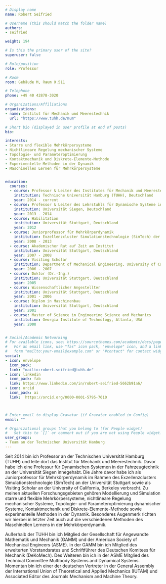 ```yaml
---
# Display name
name: Robert Seifried

# Username (this should match the folder name)
authors:
- seifried

weight: 194

# Is this the primary user of the site?
superuser: false

# Role/position
role: Professor

# Room
room: Gebäude M, Raum 0.511

# Telephone
phone: +49 40 42878-3020

# Organizations/Affiliations
organizations:
- name: Institut für Mechanik und Meerestechnik
  url: "https://www.tuhh.de/mum"

# Short bio (displayed in user profile at end of posts)
bio: 

interests:
- Starre und flexible Mehrkörpersysteme
- Nichtlineare Regelung mechanischer Systeme
- Topologie- und Parameteroptimierung
- Kontaktmechanik und Diskrete-Elemente-Methode
- Experimentelle Methoden in der Dynamik
- Maschinelles Lernen für Mehrkörpersysteme


education:
  courses:
  - course: Professor & Leiter des Institutes für Mechanik und Meerestechnik
    institution: Technische Universität Hamburg (TUHH), Deutschland
    year: 2014 - current
  - course: Professor & Leiter des Lehrstuhls für Dynamische Systeme in der Fahrzeugtechnik
    institution: Universität Siegen, Deutschland
    year: 2013 - 2014
  - course: Habilitation
    institution: Universität Stuttgart, Deutschland
    year: 2012
  - course: Juniorprofessor für Mehrkörperdynamik 
    institution: Exzellenzcluster Simulationstechnologie (SimTech) der Universität Stuttgart, Deutschland 
    year: 2008 - 2013
  - course: Akademischer Rat auf Zeit am Institut 
    institution: Universität Stuttgart, Deutschland
    year: 2007 - 2008
  - course: Visiting Scholar
    institution: Department of Mechanical Engineering, University of California, Berkeley, USA
    year: 2006 - 2007
  - course: Doktor (Dr.-Ing.)
    institution: Universität Stuttgart, Deutschland
    year: 2005
  - course: Wissenschaftlicher Angestellter
    institution: Universität Stuttgart, Deutschland
    year: 2001 - 2006
  - course: Diplom in Maschinenbau
    institution: Universität Stuttgart, Deutschland
    year: 2001
  - course: Master of Science in Engineering Science and Mechanics 
    institution: Georgia Institute of Technology, Atlanta, USA
    year: 2000


# Social/Academic Networking
# For available icons, see: https://sourcethemes.com/academic/docs/page-builder/#icons
#   For an email link, use "fas" icon pack, "envelope" icon, and a link in the
#   form "mailto:your-email@example.com" or "#contact" for contact widget.
social:
- icon: envelope
  icon_pack: 
  link: "mailto:robert.seifried@tuhh.de"
- icon: linkedin
  icon_pack: fab
  link: https://www.linkedin.com/in/robert-seifried-5662b91a6/
- icon: orcid
  icon_pack: ai
  link:  https://orcid.org/0000-0001-5795-7610



# Enter email to display Gravatar (if Gravatar enabled in Config)
email: ""

# Organizational groups that you belong to (for People widget)
#   Set this to `[]` or comment out if you are not using People widget.
user_groups:
- Team an der Technischen Universität Hamburg
---
```

Seit 2014 bin ich Professor an der Technischen Universität Hamburg (TUHH) und leite dort das Institut für Mechanik und Meerestechnik. Davor habe ich eine Professur für Dynamischen Systemen in der Fahrzeugtechnik an der Universität Siegen innegehabt. Die Jahre davor habe ich als Juniorprofessor für Mehrkörperdynamik im Rahmen des Exzellenzclusters Simulationstechnologie (SimTech) an der Universität Stuttgart sowie als Visiting Scholar an der University of California, Berkeley verbracht.  Zu meinen aktuellen Forschungsgebieten gehören Modellierung und Simulation starre und flexible Mehrkörpersysteme, nichtlineare Regelung mechanischer Systeme, Topologie- und Parameteroptimierung dynamischer Systeme, Kontaktmechanik und Diskrete-Elemente-Methode sowie experimentelle Methoden in der Dynamik. Besonderes Augenmerk richten wir hierbei in letzter Zeit auch auf die verschiedenen Methoden des Maschinellen Lernens in der Mehrkörperdynamik.

Außerhalb der TUHH bin ich Mitglied der Gesellschaft für Angewandte Mathematik und Mechanik (GAMM) und der American Society of Mechanical Engineers (ASME). In der GAMM bin ich Mitglied des erweiterten Vorstandsrates und Schriftführer des Deutschen Komitees für Mechanik (DeKoMech).  Des Weiteren bin ich in der ASME Mitglied des Technical Committee Multibody Systems and Dynamical Systems. Momentan bin ich einer der deutschen Vertreter in der General Assembly der International Union of Theoretical and Applied Mechanics (IUTAM) und Associated Editor des Journals Mechanism and Machine Theory. 

